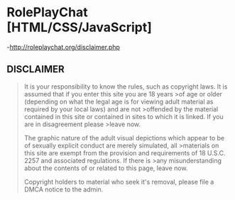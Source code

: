 # RolePlayChat [HTML/CSS/JavaScript] #
-http://roleplaychat.org/disclaimer.php
## DISCLAIMER ##
>It is your responsibility to know the rules, such as copyright laws. It is assumed that if you enter this site you are 18 years >of age or older (depending on what the legal age is for viewing adult material as required by your local laws) and are not >offended by the material contained in this site or contained in sites to which it is linked. If you are in disagreement please >leave now.
>
>The graphic nature of the adult visual depictions which appear to be of sexually explicit conduct are merely simulated, all >materials on this site are exempt from the provision and requirements of 18 U.S.C. 2257 and associated regulations. If there is >any misunderstanding about the contents of or related to this page, leave now.
>
>Copyright holders to material who seek it's removal, please file a DMCA notice to the admin.